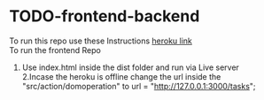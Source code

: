 # TODO-frontend-backend
To run this repo use these Instructions
[heroku link](https://todo-backend-server-v1.herokuapp.com/tasks)</br>
To run the frontend Repo   
1. Use index.html inside the dist folder and run via Live server</br>
2.Incase the heroku is offline change the url inside the "src/action/domoperation" to url = "http://127.0.0.1:3000/tasks";
